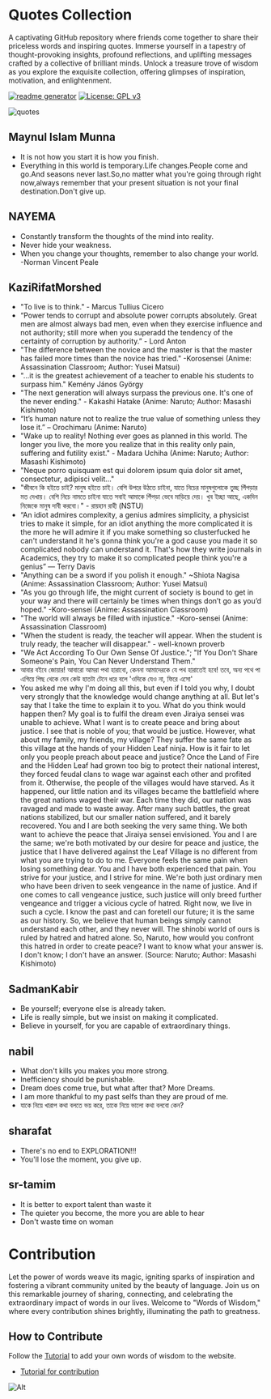  # Quotes Collection

 A captivating GitHub repository where friends come together to share their priceless words and inspiring quotes. Immerse yourself in a tapestry of thought-provoking insights, profound reflections, and uplifting messages crafted by a collective of brilliant minds. Unlock a treasure trove of wisdom as you explore the exquisite collection, offering glimpses of inspiration, motivation, and enlightenment. 

 [![readme generator](https://github.com/SharafatKarim/quotes/actions/workflows/action.yml/badge.svg)](https://github.com/SharafatKarim/quotes/actions/workflows/action.yml)
 [![License: GPL v3](https://img.shields.io/badge/License-GPLv3-blue.svg)](https://www.gnu.org/licenses/gpl-3.0)

 ![quotes](https://socialify.git.ci/SharafatKarim/quotes/image?description=1&forks=1&issues=1&language=1&name=1&pattern=Circuit%20Board&pulls=1&stargazers=1&theme=Auto)

## Maynul Islam Munna
- It is not how you start it is how you finish.
- Everything in this world is temporary.Life changes.People come and go.And seasons never last.So,no matter what you're going through right now,always remember that your present situation is not your final destination.Don't give up.

## NAYEMA
-  Constantly transform the thoughts of the mind into reality.
-  Never hide your weakness.
-  When you change your thoughts, remember to also change your world. -Norman Vincent Peale

## KaziRifatMorshed
- "To live is to think." - Marcus Tullius Cicero
- “Power tends to corrupt and absolute power corrupts absolutely. Great men are almost always bad men, even when they exercise influence and not authority; still more when you superadd the tendency of the certainty of corruption by authority.” - Lord Anton
- "The difference between the novice and the master is that the master has failed more times than the novice has tried." -Korosensei (Anime: Assassination Classroom; Author: Yusei Matsui)
- "...it is the greatest achievement of a teacher to enable his students to surpass him." Kemény János György
- "The next generation will always surpass the previous one. It's one of the never ending." - Kakashi Hatake (Anime: Naruto; Author: Masashi Kishimoto)
- “It’s human nature not to realize the true value of something unless they lose it.” – Orochimaru (Anime: Naruto)
- "Wake up to reality! Nothing ever goes as planned in this world. The longer you live, the more you realize that in this reality only pain, suffering and futility exist." - Madara Uchiha (Anime: Naruto; Author: Masashi Kishimoto)
- "Neque porro quisquam est qui dolorem ipsum quia dolor sit amet, consectetur, adipisci velit..." <!--"There is no one who loves pain itself, who seeks after it and wants to have it, simply because it is pain..."-->
- "জীবনে কি হইতে চাই? মানুষ হইতে চাই। বেশি উপরে উঠতে চাইনা, যাতে নিচের মানুষগুলোকে তুচ্ছ পিঁপড়ার মত দেখায়। বেশি নিচে নামতে চাইনা যাতে সবাই আমাকে পিঁপড়া ভেবে মাড়িয়ে দেয়। খুব ইচ্ছা আছে, একদিন নিজেকে মানুষ দাবী করবো।" - রায়হান রাহী (NSTU)
- “An idiot admires complexity, a genius admires simplicity, a physicist tries to make it simple, for an idiot anything the more complicated it is the more he will admire it if you make something so clusterfucked he can't understand it he's gonna think you're a god cause you made it so complicated nobody can understand it. That's how they write journals in Academics, they try to make it so complicated people think you're a genius” ― Terry Davis
- "Anything can be a sword if you polish it enough." ~Shiota Nagisa (Anime: Assassination Classroom; Author: Yusei Matsui)
- "As you go through life, the might current of society is bound to get in your way and there will certainly be times when things don’t go as you’d hoped." -Koro-sensei (Anime: Assassination Classroom)
- "The world will always be filled with injustice." -Koro-sensei (Anime: Assassination Classroom)
- "When the student is ready, the teacher will appear. When the student is truly ready, the teacher will disappear." - well-known proverb
- "We Act According To Our Own Sense Of Justice."; "If You Don't Share Someone's Pain, You Can Never Understand Them."
- আবার বইবে জোয়ার! আবারো আমরা পথা হারাবো, কেননা আমাদেরকে যে পথ হারাতেই হবে! তবে, অন্য পথে পা এগিয়ে পিছ থেকে যেন কেউ হাতটা টেনে ধরে বলে 'ওদিকে যেও না, ফিরে এসো' <!--যখন বিবেক বিশ্রাম নিবে কিংবা পালিয়ে যাব;, তখন ব্রেন/মন বলবে এটা বল, এটা করো, এটা করলেই জিতে যাবা, এটাতেই শান্তি, তখন আমরা সে পথে পা বাড়াই বা সেটা করে/বলে বসি। আমাদের আশাপাশে যেন আমাদের অন্তত একজন বিশ্বস্ত কেউ থাকে যারা ভুল করলে ভুল ধরিয়ে দিবে, ভুল পথে পা বাড়ালে আমাদেরকে সাবধান করে দেবে। এটা হতে পারে মা, বাবা, আপনা ভাই-বোন, কাজিন(হিতাকাঙ্ক্ষী), বিশ্বস্ত সহচর, "বন্ধু", সেকেন্ড হাফ, এমনকি আপন সন্তান! কেননা, ভুল করার সময় ব্রেন সেটাকে ভুল হিসেবে দেখে না, কেউ সতর্ক করলে হুশ হয়। এই এক্সপ্লেনেশনটা কমেন্ট করে মেইন মার্কডাউন থেকে হাইড করে রাখলাম। কেউ এই লাইনটা ভালোভাবে বুঝলে বা মুক্তবুদ্ধির চর্চা করলে আমার কথা ভালোভাবেই ধরতে পারবে, নইলে .md না দেখে আগ্রহী হয়ে এই সোর্স কোড এ ঢু মারলে .txt তে লুক্কয়িত এই এক্সপ্লেনেশন দেখবে। দিনশেষে আমরা সবাই দোষে-গুণে-ত্রুটিতে-সীমাবদ্ধ মানুষ, আমরা ভুল করবই, আমাদের দ্বারা ভুল হবেই, আমরা বারে বারে ভুল করব আর বার বার অনুতপ্ত হব, আবার ভুল করব, আমরা এসবের ঊর্ধে নই। সারকথাঃ নিজে ভুল করলে অন্যকেউ যেন ভুল ধরিয়ে শুধরে দেয়,নিজের ভুল মেনে নেব, অন্য কেউ ভুল করতে গেলে আমরা তা ধরিয়ে দেব, পরষ্পরের প্রতি কোমল হব। এটা ছিলো আমার নিজের ভাবনা থেকে নিজের করা একটা উক্তি, আমি বস্তুত এক ক্ষুদ্র প্রাণী, তবুও এতো লেখা কোনো Homo sapiens খুজে বের করে পড়ে থাকলে তাকে আন্তরিক ধন্যবাদ; ইতি- কাজী রিফাত মোর্শেদ 1238AM(+06Dahka)9Aug2023--> 
- You asked me why I'm doing all this, but even if I told you why, I doubt very strongly that the knowledge would change anything at all. But let's say that I take the time to explain it to you. What do you think would happen then? My goal is to fulfil the dream even Jiraiya sensei was unable to achieve. What I want is to create peace and bring about justice. I see that is noble of you; that would be justice. However, what about my family, my friends, my village? They suffer the same fate as this village at the hands of your Hidden Leaf ninja. How is it fair to let only you people preach about peace and justice? Once the Land of Fire and the Hidden Leaf had grown too big to protect their national interest, they forced feudal clans to wage war against each other and profited from it. Otherwise, the people of the villages would have starved. As it happened, our little nation and its villages became the battlefield where the great nations waged their war. Each time they did, our nation was ravaged and made to waste away. After many such battles, the great nations stabilized, but our smaller nation suffered, and it barely recovered. You and I are both seeking the very same thing. We both want to achieve the peace that Jiraiya sensei envisioned. You and I are the same; we're both motivated by our desire for peace and justice, the justice that I have delivered against the Leaf Village is no different from what you are trying to do to me. Everyone feels the same pain when losing something dear. You and I have both experienced that pain. You strive for your justice, and I strive for mine. We're both just ordinary men who have been driven to seek vengeance in the name of justice. And if one comes to call vengeance justice, such justice will only breed further vengeance and trigger a vicious cycle of hatred. Right now, we live in such a cycle. I know the past and can foretell our future; it is the same as our history. So, we believe that human beings simply cannot understand each other, and they never will. The shinobi world of ours is ruled by hatred and hatred alone. So, Naruto, how would you confront this hatred in order to create peace? I want to know what your answer is. I don't know; I don't have an answer. (Source: Naruto; Author: Masashi Kishimoto)

## SadmanKabir
- Be yourself; everyone else is already taken.
- Life is really simple, but we insist on making it complicated.
- Believe in yourself, for you are capable of extraordinary things.

## nabil
- What don't kills you makes you more strong.
- Inefficiency should be punishable.
- Dream does come true, but what after that? More Dreams.
- I am more thankful to my past selfs than they are proud of me.
- যাকে নিয়ে খারাপ কথা বলতে ভয় করে, তাকে নিয়ে ভালো কথা বলবো কেন?

## sharafat
- There's no end to EXPLORATION!!!
- You'll lose the moment, you give up.

## sr-tamim
- It is better to export talent than waste it
- The quieter you become, the more you are able to hear
- Don't waste time on woman

# Contribution

Let the power of words weave its magic, igniting sparks of inspiration and fostering a vibrant community united by the beauty of language. Join us on this remarkable journey of sharing, connecting, and celebrating the extraordinary impact of words in our lives. Welcome to "Words of Wisdom," where every contribution shines brightly, illuminating the path to greatness.

## How to Contribute
Follow the [Tutorial](tutorial.md) to add your own words of wisdom to the website.
- [Tutorial for contribution](tutorial.md)

![Alt](https://repobeats.axiom.co/api/embed/f3297de60f19e6a1980b69d2f3301fefa015d428.svg "Repobeats analytics image")